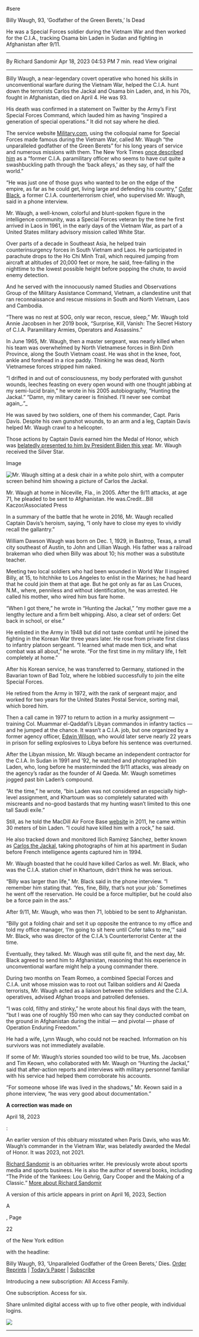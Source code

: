 #sere

Billy Waugh, 93, ‘Godfather of the Green Berets,’ Is Dead

He was a Special Forces soldier during the Vietnam War and then worked for the C.I.A., tracking Osama bin Laden in Sudan and fighting in Afghanistan after 9/11.

---

By Richard Sandomir
Apr 18, 2023 04:53 PM
7 min. read
View original

---

Billy Waugh, a near-legendary covert operative who honed his skills in unconventional warfare during the Vietnam War, helped the C.I.A. hunt down the terrorists Carlos the Jackal and Osama bin Laden, and, in his 70s, fought in Afghanistan, died on April 4. He was 93.

His death was confirmed in a statement on Twitter by the Army’s First Special Forces Command, which lauded him as having “inspired a generation of special operations.” It did not say where he died.

The service website [Military.com](https://www.military.com/daily-news/2023/04/06/korea-afghanistan-special-forces-legend-billy-waughs-amazing-career-spanned-five-decades.html), using the colloquial name for Special Forces made famous during the Vietnam War, called Mr. Waugh “the unparalleled godfather of the Green Berets” for his long years of service and numerous missions with them. The New York Times [once described him](https://www.nytimes.com/2019/08/29/books/review/cia-books.html) as a “former C.I.A. paramilitary officer who seems to have cut quite a swashbuckling path through the ‘back alleys,’ as they say, of half the world.”

“He was just one of those guys who wanted to be on the edge of the empire, as far as he could get, living large and defending his country,” [Cofer Black](https://2001-2009.state.gov/outofdate/bios/b/15367.htm), a former C.I.A. counterterrorism chief, who supervised Mr. Waugh, said in a phone interview.

Mr. Waugh, a well-known, colorful and blunt-spoken figure in the intelligence community, was a Special Forces veteran by the time he first arrived in Laos in 1961, in the early days of the Vietnam War, as part of a United States military advisory mission called White Star.

Over parts of a decade in Southeast Asia, he helped train counterinsurgency forces in South Vietnam and Laos. He participated in parachute drops to the Ho Chi Minh Trail, which required jumping from aircraft at altitudes of 20,000 feet or more, he said, free-falling in the nighttime to the lowest possible height before popping the chute, to avoid enemy detection.

And he served with the innocuously named Studies and Observations Group of the Military Assistance Command, Vietnam, a clandestine unit that ran reconnaissance and rescue missions in South and North Vietnam, Laos and Cambodia.

“There was no rest at SOG, only war recon, rescue, sleep,” Mr. Waugh told Annie Jacobsen in her 2019 book, “Surprise, Kill, Vanish: The Secret History of C.I.A. Paramilitary Armies, Operators and Assassins.”

In June 1965, Mr. Waugh, then a master sergeant, was nearly killed when his team was overwhelmed by North Vietnamese forces in Binh Dinh Province, along the South Vietnam coast. He was shot in the knee, foot, ankle and forehead in a rice paddy. Thinking he was dead, North Vietnamese forces stripped him naked.

“I drifted in and out of consciousness, my body perforated with gunshot wounds, leeches feasting on every open wound with one thought jabbing at my semi-lucid brain,” he wrote in his 2005 autobiography, “Hunting the Jackal.” “Damn, my military career is finished. I’ll never see combat again_.”_

He was saved by two soldiers, one of them his commander, Capt. Paris Davis. Despite his own gunshot wounds, to an arm and a leg, Captain Davis helped Mr. Waugh crawl to a helicopter.

Those actions by Captain Davis earned him the Medal of Honor, which was [belatedly presented to him by President Biden this year](https://www.nytimes.com/2023/03/03/us/politics/medal-of-honor-black-vietnam-veteran-paris-davis.html). Mr. Waugh received the Silver Star.

Image

![Mr. Waugh sitting at a desk chair in a white polo shirt, with a computer screen behind him showing a picture of Carlos the Jackal.](https://static01.nyt.com/images/2023/04/16/multimedia/13Waugh-01-zpvf-print2/13Waugh-01-zpvf-articleLarge.jpg?quality=75&auto=webp&disable=upscale)

Mr. Waugh at home in Niceville, Fla., in 2005. After the 9/11 attacks, at age 71, he pleaded to be sent to Afghanistan. He was.Credit...Bill Kaczor/Associated Press

In a summary of the battle that he wrote in 2016, Mr. Waugh recalled Captain Davis’s heroism, saying, “I only have to close my eyes to vividly recall the gallantry.”

William Dawson Waugh was born on Dec. 1, 1929, in Bastrop, Texas, a small city southeast of Austin, to John and Lillian Waugh. His father was a railroad brakeman who died when Billy was about 10; his mother was a substitute teacher.

Meeting two local soldiers who had been wounded in World War II inspired Billy, at 15, to hitchhike to Los Angeles to enlist in the Marines; he had heard that he could join them at that age. But he got only as far as Las Cruces, N.M., where, penniless and without identification, he was arrested. He called his mother, who wired him bus fare home.

“When I got there,” he wrote in “Hunting the Jackal,” “my mother gave me a lengthy lecture and a firm belt whipping. Also, a clear set of orders: Get back in school, or else.”

He enlisted in the Army in 1948 but did not taste combat until he joined the fighting in the Korean War three years later. He rose from private first class to infantry platoon sergeant. “I learned what made men tick, and what combat was all about,” he wrote. “For the first time in my military life, I felt completely at home.”

After his Korean service, he was transferred to Germany, stationed in the Bavarian town of Bad Tolz, where he lobbied successfully to join the elite Special Forces.

He retired from the Army in 1972, with the rank of sergeant major, and worked for two years for the United States Postal Service, sorting mail, which bored him.

Then a call came in 1977 to return to action in a murky assignment — training Col. Muammar el-Qaddafi’s Libyan commandos in infantry tactics — and he jumped at the chance. It wasn’t a C.I.A. job, but one organized by a former agency officer, [Edwin Wilson](https://www.nytimes.com/2012/09/23/us/edwin-p-wilson-cia-operative-with-cloak-and-dagger-life-dies-at-84.html), who would later serve nearly 22 years in prison for selling explosives to Libya before his sentence was overturned.

After the Libyan mission, Mr. Waugh became an independent contractor for the C.I.A. In Sudan in 1991 and ’92, he watched and photographed bin Laden, who, long before he masterminded the 9/11 attacks, was already on the agency’s radar as the founder of Al Qaeda. Mr. Waugh sometimes jogged past bin Laden’s compound.

“At the time,” he wrote, “bin Laden was not considered an especially high-level assignment, and Khartoum was so completely saturated with miscreants and no-good bastards that my hunting wasn’t limited to this one tall Saudi exile.”

Still, as he told the MacDill Air Force Base [website](https://www.macdill.af.mil/News/Features/Display/Article/232966/billy-waugh-one-old-soldier-who-refuses-to-fade-away/) in 2011, he came within 30 meters of bin Laden. “I could have killed him with a rock,” he said.

He also tracked down and monitored Ilich Ramírez Sánchez, better known as [Carlos the Jackal](https://www.nytimes.com/2017/03/28/world/europe/carlos-the-jackal-terrorist-paris-drugstore-attack-.html), taking photographs of him at his apartment in Sudan before French intelligence agents captured him in 1994.

Mr. Waugh boasted that he could have killed Carlos as well. Mr. Black, who was the C.I.A. station chief in Khartoum, didn’t think he was serious.

“Billy was larger than life,” Mr. Black said in the phone interview. “I remember him stating that. ‘Yes, fine, Billy, that’s not your job.’ Sometimes he went off the reservation. He could be a force multiplier, but he could also be a force pain in the ass.”

After 9/11, Mr. Waugh, who was then 71, lobbied to be sent to Afghanistan.

“Billy got a folding chair and set it up opposite the entrance to my office and told my office manager, ‘I’m going to sit here until Cofer talks to me,’” said Mr. Black, who was director of the C.I.A.’s Counterterrorist Center at the time.

Eventually, they talked. Mr. Waugh was still quite fit, and the next day, Mr. Black agreed to send him to Afghanistan, reasoning that his experience in unconventional warfare might help a young commander there.

During two months on Team Romeo, a combined Special Forces and C.I.A. unit whose mission was to root out Taliban soldiers and Al Qaeda terrorists, Mr. Waugh acted as a liaison between the soldiers and the C.I.A. operatives, advised Afghan troops and patrolled defenses.

“I was cold, filthy and stinky,” he wrote about his final days with the team, “but I was one of roughly 150 men who can say they conducted combat on the ground in Afghanistan during the initial — and pivotal — phase of Operation Enduring Freedom.”

He had a wife, Lynn Waugh, who could not be reached. Information on his survivors was not immediately available.

If some of Mr. Waugh’s stories sounded too wild to be true, Ms. Jacobsen and Tim Keown, who collaborated with Mr. Waugh on “Hunting the Jackal,” said that after-action reports and interviews with military personnel familiar with his service had helped them corroborate his accounts.

“For someone whose life was lived in the shadows,” Mr. Keown said in a phone interview, “he was very good about documentation.”

**A correction was made on**

April 18, 2023

: 

An earlier version of this obituary misstated when Paris Davis, who was Mr. Waugh’s commander in the Vietnam War, was belatedly awarded the Medal of Honor. It was 2023, not 2021.

[Richard Sandomir](https://www.nytimes.com/by/richard-sandomir) is an obituaries writer. He previously wrote about sports media and sports business. He is also the author of several books, including “The Pride of the Yankees: Lou Gehrig, Gary Cooper and the Making of a Classic.” [More about Richard Sandomir](https://www.nytimes.com/by/richard-sandomir)

A version of this article appears in print on April 16, 2023, Section

A

, Page

22

of the New York edition

with the headline:

Billy Waugh, 93, ‘Unparalleled Godfather of the Green Berets,’ Dies. [Order Reprints](https://www.parsintl.com/publication/the-new-york-times/) | [Today’s Paper](https://www.nytimes.com/section/todayspaper) | [Subscribe](https://www.nytimes.com/subscriptions/Multiproduct/lp8HYKU.html?campaignId=48JQY)

Introducing a new subscription: All Access Family.

One subscription. Access for six.

Share unlimited digital access with up to five other people, with individual logins.

![](chrome-extension://eppedlbobmdflmhleafebmahnbphgipb/assets/icons/icon-128.png)

---